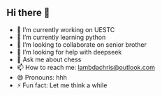 ## Hi there 👋

<!--
**yusendesu/yusendesu** is a ✨ _special_ ✨ repository because its `README.md` (this file) appears on your GitHub profile.

Here are some ideas to get you started:-->

- 🔭 I’m currently working on UESTC
- 🌱 I’m currently learning python
- 👯 I’m looking to collaborate on senior brother
- 🤔 I’m looking for help with deepseek
- 💬 Ask me about chess
- 📫 How to reach me: lambdachris@outlook.com
- 😄 Pronouns: hhh
- ⚡ Fun fact: Let me think a while
